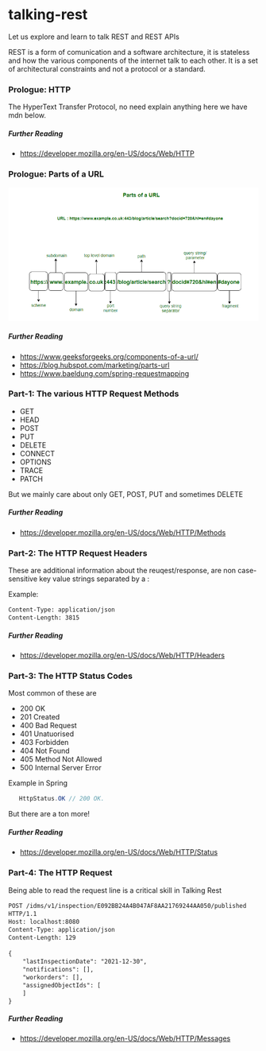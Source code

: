 # talking-rest
Let us explore and learn to talk REST and REST APIs

REST is a form of comunication and a software architecture, it is stateless and how the various components of the internet talk to each other.
It is a set of architectural constraints and not a protocol or a standard.

### Prologue: HTTP

The HyperText Transfer Protocol, no need explain anything here we have mdn below.

##### Further Reading
 - https://developer.mozilla.org/en-US/docs/Web/HTTP

### Prologue: Parts of a URL

![Parts of a URL](https://github.com/StillSomehowSane/talking-rest/blob/main/image/urldiag.PNG)

##### Further Reading
 - https://www.geeksforgeeks.org/components-of-a-url/
 - https://blog.hubspot.com/marketing/parts-url
 - https://www.baeldung.com/spring-requestmapping

### Part-1: The various HTTP Request Methods
- GET
- HEAD
- POST
- PUT
- DELETE
- CONNECT
- OPTIONS
- TRACE
- PATCH

But we mainly care about only GET, POST, PUT and sometimes DELETE

##### Further Reading
 - https://developer.mozilla.org/en-US/docs/Web/HTTP/Methods

### Part-2: The HTTP Request Headers
These are additional information about the reuqest/response, are non case-sensitive key value strings separated by a :

Example:
``` HTTP
Content-Type: application/json
Content-Length: 3815
```

##### Further Reading
 - https://developer.mozilla.org/en-US/docs/Web/HTTP/Headers


### Part-3: The HTTP Status Codes
Most common of these are
 - 200 OK
 - 201 Created
 - 400 Bad Request
 - 401 Unatuorised
 - 403 Forbidden
 - 404 Not Found
 - 405 Method Not Allowed
 - 500 Internal Server Error

Example in Spring
``` java
   HttpStatus.OK // 200 OK.
```

But there are a ton more!

##### Further Reading
 - https://developer.mozilla.org/en-US/docs/Web/HTTP/Status

### Part-4: The HTTP Request
Being able to read the request line is a critical skill in Talking Rest

``` HTTP
POST /idms/v1/inspection/E092BB24A4B047AF8AA21769244AA050/published HTTP/1.1
Host: localhost:8080
Content-Type: application/json
Content-Length: 129

{
    "lastInspectionDate": "2021-12-30",
    "notifications": [],
    "workorders": [],
    "assignedObjectIds": [
    ]
}
```

##### Further Reading
 - https://developer.mozilla.org/en-US/docs/Web/HTTP/Messages

